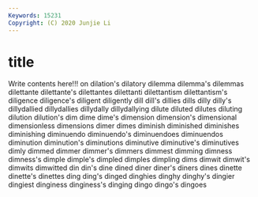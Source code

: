 ```yaml
---
Keywords: 15231
Copyright: (C) 2020 Junjie Li
---
```


# title

Write contents here!!!
on 
dilation's 
dilatory 
dilemma
dilemma's 
dilemmas 
dilettante 
dilettante's 
dilettantes 
dilettanti 
dilettantism 
dilettantism's 
diligence 
diligence's
diligent 
diligently 
dill 
dill's 
dillies 
dills 
dilly 
dilly's 
dillydallied 
dillydallies
dillydally 
dillydallying 
dilute 
diluted 
dilutes 
diluting 
dilution 
dilution's 
dim 
dime
dime's 
dimension 
dimension's 
dimensional 
dimensionless 
dimensions 
dimer 
dimes 
diminish 
diminished
diminishes 
diminishing 
diminuendo 
diminuendo's 
diminuendoes 
diminuendos 
diminution 
diminution's 
diminutions 
diminutive
diminutive's 
diminutives 
dimly 
dimmed 
dimmer 
dimmer's 
dimmers 
dimmest 
dimming 
dimness
dimness's 
dimple 
dimple's 
dimpled 
dimples 
dimpling 
dims 
dimwit 
dimwit's 
dimwits
dimwitted 
din 
din's 
dine 
dined 
diner 
diner's 
diners 
dines 
dinette
dinette's 
dinettes 
ding 
ding's 
dinged 
dinghies 
dinghy 
dinghy's 
dingier 
dingiest
dinginess 
dinginess's 
dinging 
dingo 
dingo's 
dingoes 
